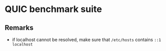 # QUIC benchmark suite

## Remarks

* if localhost cannot be resolved, make sure that `/etc/hosts` contains `::1 localhost`